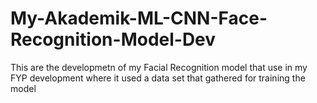 # My-Akademik-ML-CNN-Face-Recognition-Model-Dev
This are the developmetn of my Facial Recognition model that use in my FYP development where it used a data set that gathered for training the model
